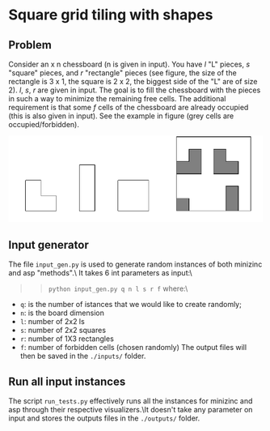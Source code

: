 # Square grid tiling with shapes
## Problem
Consider an x n chessboard (n is given in input). You have *l* "L" pieces, *s* "square" pieces, and *r* "rectangle" pieces (see figure, the size of the rectangle is 3 x 1, the square is 2 x 2, the biggest side of the "L" are of size 2). *l*, *s*, *r* are given in input. The goal is to fill the chessboard with the pieces in such a way to minimize the remaining free cells. The additional requirement is that some *f* cells of the chessboard are already occupied (this is also given in input). See the example in figure (grey cells are occupied/forbidden). 

![Problem definition](def1.png?raw=true)

## Input generator
The file `input_gen.py` is used to generate random instances of both minizinc and asp "methods".\\
It takes 6 int parameters as input:\\
>> `python input_gen.py q n l s r f`
where:\\
* `q`: is the number of istances that we would like to create randomly;
* `n`: is the board dimension
* `l`: number of 2x2 ls
* `s`: number of 2x2 squares
* `r`: number of 1X3 rectangles
* `f`: number of forbidden cells (chosen randomly)
The output files will then be saved in the `./inputs/` folder.

## Run all input instances
The script `run_tests.py` effectively runs all the instances for minizinc and asp through their respective visualizers.\\It doesn't take any parameter on input and stores the outputs files in the `./outputs/` folder.
